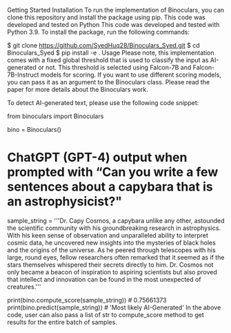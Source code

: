 Getting Started
Installation
To run the implementation of Binoculars, you can clone this repository and install the package using pip. This code was developed and tested on Python This code was developed and tested with Python 3.9. To install the package, run the following commands:

$ git clone https://github.com/SyedHuq28/Binoculars_Syed.git
$ cd Binoculars_Syed
$ pip install -e .
Usage
Please note, this implementation comes with a fixed global threshold that is used to classify the input as AI-generated or not. This threshold is selected using Falcon-7B and Falcon-7B-Instruct models for scoring. If you want to use different scoring models, you can pass it as an argument to the Binoculars class. Please read the paper for more details about the Binoculars work.

To detect AI-generated text, please use the following code snippet:

from binoculars import Binoculars

bino = Binoculars()

# ChatGPT (GPT-4) output when prompted with “Can you write a few sentences about a capybara that is an astrophysicist?"
sample_string = '''Dr. Capy Cosmos, a capybara unlike any other, astounded the scientific community with his 
groundbreaking research in astrophysics. With his keen sense of observation and unparalleled ability to interpret 
cosmic data, he uncovered new insights into the mysteries of black holes and the origins of the universe. As he 
peered through telescopes with his large, round eyes, fellow researchers often remarked that it seemed as if the 
stars themselves whispered their secrets directly to him. Dr. Cosmos not only became a beacon of inspiration to 
aspiring scientists but also proved that intellect and innovation can be found in the most unexpected of creatures.'''

print(bino.compute_score(sample_string))  # 0.75661373
print(bino.predict(sample_string))  # 'Most likely AI-Generated'
In the above code, user can also pass a list of str to compute_score method to get results for the entire batch of samples.
